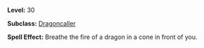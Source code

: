 <!-- TITLE: Spell: Dragon's Breath -->

**Level:** 30

**Subclass:** [Dragoncaller](dragoncaller)

**Spell Effect:** Breathe the fire of a dragon in a cone in front of you.